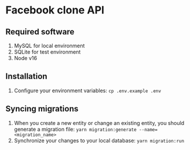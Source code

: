 # Facebook clone API

## Required software
1. MySQL for local environment
2. SQLite for test environment
3. Node v16

## Installation
1. Configure your environment variables: `cp .env.example .env`

## Syncing migrations
1. When you create a new entity or change an existing entity, you should generate a migration file: `yarn migration:generate --name=<migration_name>`
2. Synchronize your changes to your local database: `yarn migration:run`
